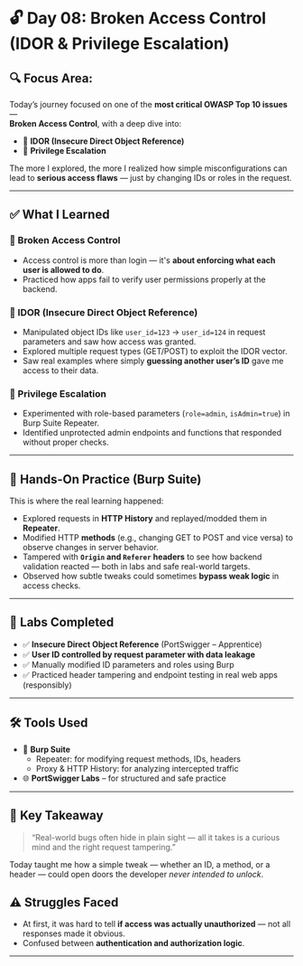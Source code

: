 # 🔓 Day 08: Broken Access Control (IDOR & Privilege Escalation)

## 🔍 Focus Area:
Today’s journey focused on one of the **most critical OWASP Top 10 issues** —  
**Broken Access Control**, with a deep dive into:
- 🧩 **IDOR (Insecure Direct Object Reference)**
- 🚀 **Privilege Escalation**

The more I explored, the more I realized how simple misconfigurations can lead to **serious access flaws** — just by changing IDs or roles in the request.

---

## ✅ What I Learned

### 🔐 Broken Access Control
- Access control is more than login — it's **about enforcing what each user is allowed to do**.
- Practiced how apps fail to verify user permissions properly at the backend.

### 🧩 IDOR (Insecure Direct Object Reference)
- Manipulated object IDs like `user_id=123` → `user_id=124` in request parameters and saw how access was granted.
- Explored multiple request types (GET/POST) to exploit the IDOR vector.
- Saw real examples where simply **guessing another user’s ID** gave me access to their data.

### 🚀 Privilege Escalation
- Experimented with role-based parameters (`role=admin`, `isAdmin=true`) in Burp Suite Repeater.
- Identified unprotected admin endpoints and functions that responded without proper checks.

---

## 🔁 Hands-On Practice (Burp Suite)

This is where the real learning happened:
- Explored requests in **HTTP History** and replayed/modded them in **Repeater**.
- Modified HTTP **methods** (e.g., changing GET to POST and vice versa) to observe changes in server behavior.
- Tampered with **`Origin` and `Referer` headers** to see how backend validation reacted — both in labs and safe real-world targets.
- Observed how subtle tweaks could sometimes **bypass weak logic** in access checks.

---


## 🧪 Labs Completed

- ✅ **Insecure Direct Object Reference** (PortSwigger – Apprentice)
- ✅ **User ID controlled by request parameter with data leakage**
- ✅ Manually modified ID parameters and roles using Burp
- ✅ Practiced header tampering and endpoint testing in real web apps (responsibly)

---



## 🛠️ Tools Used

- 🧰 **Burp Suite**
  - Repeater: for modifying request methods, IDs, headers
  - Proxy & HTTP History: for analyzing intercepted traffic
- 🌐 **PortSwigger Labs** – for structured and safe practice

---

## 🧠 Key Takeaway

> “Real-world bugs often hide in plain sight — all it takes is a curious mind and the right request tampering.”

Today taught me how a simple tweak — whether an ID, a method, or a header — could open doors the developer *never intended to unlock*.

## ⚠️ Struggles Faced

- At first, it was hard to tell **if access was actually unauthorized** — not all responses made it obvious.
- Confused between **authentication and authorization logic**.

---
